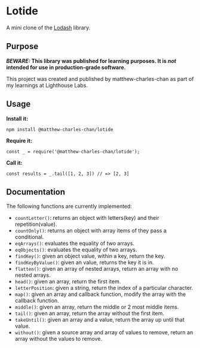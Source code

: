 # Lotide

A mini clone of the [Lodash](https://lodash.com) library.

## Purpose

**_BEWARE:_ This library was published for learning purposes. It is _not_ intended for use in production-grade software.**

This project was created and published by matthew-charles-chan as part of my learnings at Lighthouse Labs. 

## Usage

**Install it:**

`npm install @matthew-charles-chan/lotide`

**Require it:**

`const _ = require('@matthew-charles-chan/lotide');`

**Call it:**

`const results = _.tail([1, 2, 3]) // => [2, 3]`

## Documentation

The following functions are currently implemented:

* `countLetter()`: returns an object with letters(key) and their repetition(value).
* `countOnly()`: returns an object with array items of they pass a conditional. 
* `eqArrays()`: evaluates  the equality of two arrays.
* `eqObjects()`: evaluates  the equality of two arrays.
* `findKey()`: given an object value, within a key, return the key.
* `findKeyByValue()`: given an value, returns the key it is in.
* `flatten()`: given an array of nested arrays, return an array with no nested arrays.
* `head()`: given an array, return the first item.
* `letterPosition`: given a string, return the index of a particular character.
* `map()`: given an array and callback function, modify the array with the callback function.
* `middle()`: given an array, return the middle or 2 most middle items.
* `tail()`: given an array, return the array without the first item.
* `takeUntil()`: given an array and a value, return the array up until that value.
* `without()`: given a source array and array of values to remove, return an array without the values to remove.

